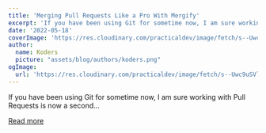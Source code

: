 ```yaml
---
title: 'Merging Pull Requests Like a Pro With Mergify'
excerpt: 'If you have been using Git for sometime now, I am sure working with Pull Requests is now a second...'
date: '2022-05-18'
coverImage: 'https://res.cloudinary.com/practicaldev/image/fetch/s--Uwc9uSVl--/c_imagga_scale,f_auto,fl_progressive,h_420,q_auto,w_1000/https://dev-to-uploads.s3.amazonaws.com/uploads/articles/k4ad4sdtpo9v0douknv4.png'
author:
  name: Koders
  picture: "assets/blog/authors/koders.png"
ogImage:
  url: 'https://res.cloudinary.com/practicaldev/image/fetch/s--Uwc9uSVl--/c_imagga_scale,f_auto,fl_progressive,h_420,q_auto,w_1000/https://dev-to-uploads.s3.amazonaws.com/uploads/articles/k4ad4sdtpo9v0douknv4.png'
---
```


If you have been using Git for sometime now, I am sure working with Pull Requests is now a second...

[Read more](https://dev.to/aniket762/merging-pull-requests-like-a-pro-with-mergify-30fa)
